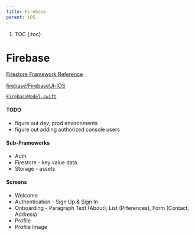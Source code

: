 ```yaml
---
title: Firebase
parent: iOS
---
```


1. TOC
{:toc}
# Firebase

[Firestore Framework Reference](https://firebase.google.com/docs/reference/swift/firebasefirestore/api/reference/Classes)

[firebase/FirebaseUI-iOS](https://github.com/firebase/FirebaseUI-iOS/tree/master/Firestore)

[`FirebaseModel.swift`](https://github.com/mobilege/ios-development/blob/master/FirebaseHelpers/FirebaseModel.swift)

#### TODO
- figure out dev, prod environments
- figure out adding authorized console users

#### Sub-Frameworks
- Auth
- Firestore - key value data
- Storage - assets

#### Screens
- Welcome
- Authentication - Sign Up & Sign In
- Onboarding - Paragraph Text (About), List (Prferences), Form (Contact, Address)
- Profile
- Profile Image
